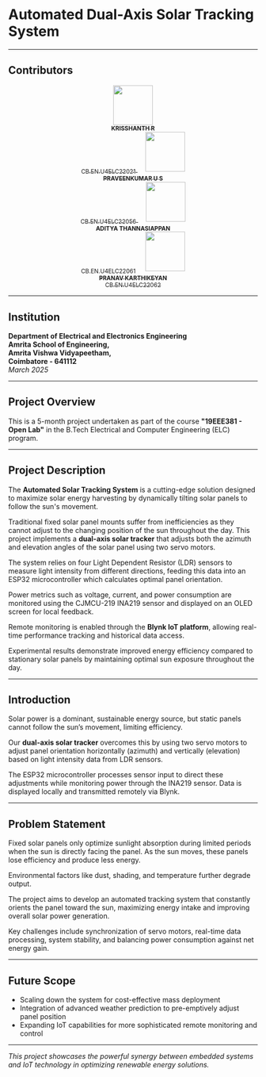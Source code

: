 # Automated Dual-Axis Solar Tracking System

---

## Contributors

<p align="center">
  <a href="https://github.com/KRISSHANTH-R">
    <img src="https://avatars.githubusercontent.com/u/175583154?v=4" width="80"/><br/>
    <sub><b>KRISSHANTH R</b><br/>CB.EN.U4ELC22021</sub>
  </a> &nbsp;&nbsp;&nbsp;
  <a href="https://github.com/praveenkumarus">
    <img src="https://avatars.githubusercontent.com/u/115538058?v=4" width="80"/><br/>
    <sub><b>PRAVEENKUMAR U S</b><br/>CB.EN.U4ELC22056</sub>
  </a> &nbsp;&nbsp;&nbsp;
  <a>
    <img src="https://github.com/adityathannasiappan.png?size=80" width="80"/><br/>
    <sub><b>ADITYA THANNASIAPPAN</b><br/>CB.EN.U4ELC22061</sub>
  </a> &nbsp;&nbsp;&nbsp;
  <a href="https://github.com/pranav-karthikeyan">
    <img src="https://avatars.githubusercontent.com/u/73694914?v=4" width="80"/><br/>
    <sub><b>PRANAV KARTHIKEYAN</b><br/>CB.EN.U4ELC22062</sub>
  </a>
</p>

---

## Institution

**Department of Electrical and Electronics Engineering**  
**Amrita School of Engineering,**  
**Amrita Vishwa Vidyapeetham,**  
**Coimbatore - 641112**  
*March 2025*

---

## Project Overview

This is a 5-month project undertaken as part of the course **"19EEE381 - Open Lab"** in the B.Tech Electrical and Computer Engineering (ELC) program.

---

## Project Description

The **Automated Solar Tracking System** is a cutting-edge solution designed to maximize solar energy harvesting by dynamically tilting solar panels to follow the sun's movement.

Traditional fixed solar panel mounts suffer from inefficiencies as they cannot adjust to the changing position of the sun throughout the day. This project implements a **dual-axis solar tracker** that adjusts both the azimuth and elevation angles of the solar panel using two servo motors.

The system relies on four Light Dependent Resistor (LDR) sensors to measure light intensity from different directions, feeding this data into an ESP32 microcontroller which calculates optimal panel orientation.

Power metrics such as voltage, current, and power consumption are monitored using the CJMCU-219 INA219 sensor and displayed on an OLED screen for local feedback.

Remote monitoring is enabled through the **Blynk IoT platform**, allowing real-time performance tracking and historical data access.

Experimental results demonstrate improved energy efficiency compared to stationary solar panels by maintaining optimal sun exposure throughout the day.

---

## Introduction

Solar power is a dominant, sustainable energy source, but static panels cannot follow the sun’s movement, limiting efficiency.

Our **dual-axis solar tracker** overcomes this by using two servo motors to adjust panel orientation horizontally (azimuth) and vertically (elevation) based on light intensity data from LDR sensors.

The ESP32 microcontroller processes sensor input to direct these adjustments while monitoring power through the INA219 sensor. Data is displayed locally and transmitted remotely via Blynk.

---

## Problem Statement

Fixed solar panels only optimize sunlight absorption during limited periods when the sun is directly facing the panel. As the sun moves, these panels lose efficiency and produce less energy.

Environmental factors like dust, shading, and temperature further degrade output.

The project aims to develop an automated tracking system that constantly orients the panel toward the sun, maximizing energy intake and improving overall solar power generation.

Key challenges include synchronization of servo motors, real-time data processing, system stability, and balancing power consumption against net energy gain.

---

## Future Scope

- Scaling down the system for cost-effective mass deployment  
- Integration of advanced weather prediction to pre-emptively adjust panel position  
- Expanding IoT capabilities for more sophisticated remote monitoring and control

---

*This project showcases the powerful synergy between embedded systems and IoT technology in optimizing renewable energy solutions.*
